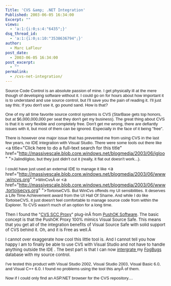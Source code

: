 ```yaml
---
Title: 'CVS &amp; .NET Integration'
Published: 2003-06-05 16:34:00
Excerpt: ""
views:
  - 'a:1:{i:0;s:4:"6435";}'
dsq_thread_id:
  - 'a:1:{i:0;s:10:"3538636794";}'
author:
  - Marc LaFleur
post_date:
  - 2003-06-05 16:34:00
post_excerpt:
  - ""
permalink:
  - /cvs-net-integration/
---
```

<span class="437460716-05062003"><font face="Arial" size="2">Source Code Control is 
an absolute passion of mine. I get physically ill at the mere though of 
developing software without it. I could go on for hours about how important it 
is to understand and use source control, but I'll save you the pain of reading 
it. I'll just say this; If you don't use it, go pound sand. How is 
that?</font></span>

<span class="437460716-05062003"><font face="Arial" size="2">One of my all time 
favorite source control systems is CVS (StarBase gets top honors, but at 
$6,000,000,000 per seat they don't get my business). The great thing about CVS 
is that it is very flexible and completely free. Don't get me wrong, there are 
defiantly issues with it, but most of them can be ignored. Especially in the 
face of it being "free".</font></span>

<span class="437460716-05062003"></span><span class="437460716-05062003"><font face="Arial" size="2">There is however one major issue that has prevented me from 
using CVS in the last few years, no IDE integration with Visual Studio. There 
were some tools out there like </font>&lt;a title="Click here to do a full-text search for this title" href="http://massivescale.blob.core.windows.net/blogmedia/2003/06/igloo" "><font face="Arial" size="2">JalindiIgloo</font><font face="Arial" size="2">, but they just didn't cut 
it (really, it flat out doesn't work...).</font></span>

<span class="437460716-05062003"><font face="Arial" size="2">I could have just used 
an external IDE to manage it like </font><a href="http://massivescale.blob.core.windows.net/blogmedia/2003/06/www.wincvs.org" "><font face="Arial" size="2">WinCvs</font></a><font face="Arial" size="2">Â or </font><a href="http://massivescale.blob.core.windows.net/blogmedia/2003/06/www.tortoisecvs.org" "><font face="Arial" size="2">TortoiseCVS</font></a><font face="Arial" size="2">. But WinCvs offends my UI 
sensibilities. It deserves a Life Time Achievement award from the UI Hall Of 
Shame. And while I do like TortoiseCVS, it just doesn't feel comfortable to 
manage source code from within the Explorer. To CVS wasn't much of an option for 
a long time.</font></span>

<span class="437460716-05062003"><font face="Arial"></font><font size="2">Then I found the 
"<a href="http://www.pushok.com/soft_short_info.php?PHPSESSID=97696e55b788cef1ad8b0e1329854501">CVS 
SCC Proxy</a>" plug-inÂ from <a href="http://massivescale.blob.core.windows.net/blogmedia/2003/06/www.pushok.com">PushOK 
Software</a>. The basic concept is that the PushOK Proxy 100% mimics Visual 
Source Safe. This means that you get all of the integration benefits of Visual 
Source Safe with solid support of CVS behind it. Oh, and it is Free as 
well.Â </font></span>

<font face="Arial"></font><font size="2"><span class="437460716-05062003">I cannot over 
exaggerate how cool this little tool is. And I cannot tell you how happy I am to 
finally be able to use CVS with Visual Studio and not have to handle anything 
outside the IDE . T</span><span class="437460716-05062003">he best part is that I 
can now <a href="http://massivescale.blob.core.windows.net/blogmedia/2003/06/HowSourceControlIntegrati.html">intergrate 
</a>my <a href="http://massivescale.blob.core.windows.net/blogmedia/2003/06/FogBUGZ">FogBugs </a>database with my 
source control.</span></font>

<span class="437460716-05062003"><font face="Arial" size="2">I've tested this 
product with Visual Studio 2002, Visual Studio 2003, Visual Basic 6.0, and 
Visual C++ 6.0. I found no problems using the tool this anyÂ of them. 
</font></span>

<span class="437460716-05062003"><font face="Arial" size="2">Now if I could only 
find an ASP.NET browser for the CVS repository.... 
</font></span>